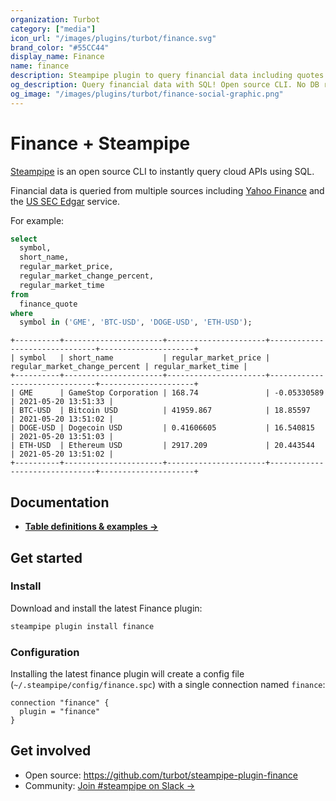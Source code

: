 ```yaml
---
organization: Turbot
category: ["media"]
icon_url: "/images/plugins/turbot/finance.svg"
brand_color: "#55CC44"
display_name: Finance
name: finance
description: Steampipe plugin to query financial data including quotes and public company information.
og_description: Query financial data with SQL! Open source CLI. No DB required.
og_image: "/images/plugins/turbot/finance-social-graphic.png"
---
```


# Finance + Steampipe

[Steampipe](https://steampipe.io) is an open source CLI to instantly query cloud APIs using SQL.

Financial data is queried from multiple sources including [Yahoo Finance](https://finance.yahoo.com/) and the [US SEC Edgar](https://www.sec.gov/edgar.shtml) service.

For example:

```sql
select
  symbol,
  short_name,
  regular_market_price,
  regular_market_change_percent,
  regular_market_time
from
  finance_quote
where
  symbol in ('GME', 'BTC-USD', 'DOGE-USD', 'ETH-USD');
```

```
+----------+----------------------+----------------------+-------------------------------+---------------------+
| symbol   | short_name           | regular_market_price | regular_market_change_percent | regular_market_time |
+----------+----------------------+----------------------+-------------------------------+---------------------+
| GME      | GameStop Corporation | 168.74               | -0.05330589                   | 2021-05-20 13:51:33 |
| BTC-USD  | Bitcoin USD          | 41959.867            | 18.85597                      | 2021-05-20 13:51:02 |
| DOGE-USD | Dogecoin USD         | 0.41606605           | 16.540815                     | 2021-05-20 13:51:03 |
| ETH-USD  | Ethereum USD         | 2917.209             | 20.443544                     | 2021-05-20 13:51:02 |
+----------+----------------------+----------------------+-------------------------------+---------------------+
```

## Documentation

- **[Table definitions & examples →](/plugins/turbot/finance/tables)**

## Get started

### Install

Download and install the latest Finance plugin:

```bash
steampipe plugin install finance
```

### Configuration

Installing the latest finance plugin will create a config file (`~/.steampipe/config/finance.spc`) with a single connection named `finance`:

```hcl
connection "finance" {
  plugin = "finance"
}
```

## Get involved

- Open source: https://github.com/turbot/steampipe-plugin-finance
- Community: [Join #steampipe on Slack →](https://turbot.com/community/join)
